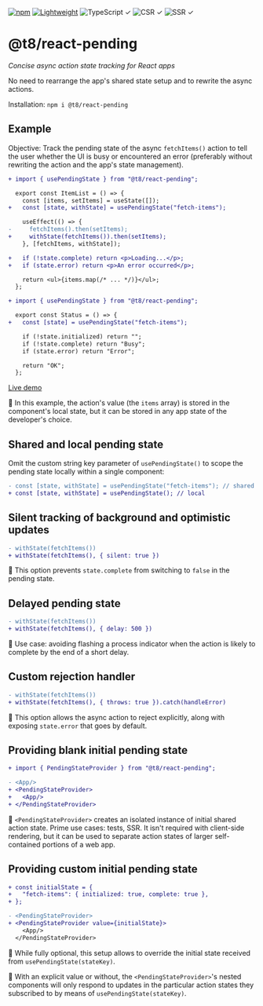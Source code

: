 [![npm](https://flat.badgen.net/npm/v/@t8/react-pending?labelColor=345&color=46e)](https://www.npmjs.com/package/@t8/react-pending) [![Lightweight](https://flat.badgen.net/bundlephobia/minzip/@t8/react-pending/?label=minzip&labelColor=345&color=46e)](https://bundlephobia.com/package/@t8/react-pending) ![TypeScript ✓](https://flat.badgen.net/badge/TypeScript/✓?labelColor=345&color=345) ![CSR ✓](https://flat.badgen.net/badge/CSR/✓?labelColor=345&color=345) ![SSR ✓](https://flat.badgen.net/badge/SSR/✓?labelColor=345&color=345)

# @t8/react-pending

*Concise async action state tracking for React apps*

No need to rearrange the app's shared state setup and to rewrite the async actions.

Installation: `npm i @t8/react-pending`

## Example

Objective: Track the pending state of the async `fetchItems()` action to tell the user whether the UI is busy or encountered an error (preferably without rewriting the action and the app's state management).

```diff
+ import { usePendingState } from "@t8/react-pending";

  export const ItemList = () => {
    const [items, setItems] = useState([]);
+   const [state, withState] = usePendingState("fetch-items");

    useEffect(() => {
-     fetchItems().then(setItems);
+     withState(fetchItems()).then(setItems);
    }, [fetchItems, withState]);

+   if (!state.complete) return <p>Loading...</p>;
+   if (state.error) return <p>An error occurred</p>;

    return <ul>{items.map(/* ... */)}</ul>;
  };
```

```diff
+ import { usePendingState } from "@t8/react-pending";

  export const Status = () => {
+   const [state] = usePendingState("fetch-items");

    if (!state.initialized) return "";
    if (!state.complete) return "Busy";
    if (state.error) return "Error";

    return "OK";
  };
```

[Live demo](https://codesandbox.io/p/sandbox/rrr9cl?file=%2Fsrc%2FItemList.tsx)

🔹 In this example, the action's value (the `items` array) is stored in the component's local state, but it can be stored in any app state of the developer's choice.

## Shared and local pending state

Omit the custom string key parameter of `usePendingState()` to scope the pending state locally within a single component:

```diff
- const [state, withState] = usePendingState("fetch-items"); // shared
+ const [state, withState] = usePendingState(); // local
```

## Silent tracking of background and optimistic updates

```diff
- withState(fetchItems())
+ withState(fetchItems(), { silent: true })
```

🔹 This option prevents `state.complete` from switching to `false` in the pending state.

## Delayed pending state

```diff
- withState(fetchItems())
+ withState(fetchItems(), { delay: 500 })
```

🔹 Use case: avoiding flashing a process indicator when the action is likely to complete by the end of a short delay.

## Custom rejection handler

```diff
- withState(fetchItems())
+ withState(fetchItems(), { throws: true }).catch(handleError)
```

🔹 This option allows the async action to reject explicitly, along with exposing `state.error` that goes by default.

## Providing blank initial pending state

```diff
+ import { PendingStateProvider } from "@t8/react-pending";

- <App/>
+ <PendingStateProvider>
+   <App/>
+ </PendingStateProvider>
```

🔹 `<PendingStateProvider>` creates an isolated instance of initial shared action state. Prime use cases: tests, SSR. It isn't required with client-side rendering, but it can be used to separate action states of larger self-contained portions of a web app.

## Providing custom initial pending state

```diff
+ const initialState = {
+   "fetch-items": { initialized: true, complete: true },
+ };

- <PendingStateProvider>
+ <PendingStateProvider value={initialState}>
    <App/>
  </PendingStateProvider>
```

🔹 While fully optional, this setup allows to override the initial state received from `usePendingState(stateKey)`.

🔹 With an explicit value or without, the `<PendingStateProvider>`'s nested components will only respond to updates in the particular action states they subscribed to by means of `usePendingState(stateKey)`.
